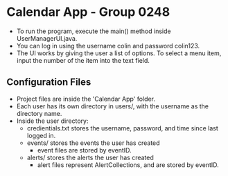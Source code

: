 # Calendar App - Group 0248
* To run the program, execute the main() method inside UserManagerUI.java.
* You can log in using the username colin and password colin123.
* The UI works by giving the user a list of options. To select a menu item,
input the number of the item into the text field.

## Configuration Files
* Project files are inside the 'Calendar App' folder.
* Each user has its own directory in users/, with the username as the directory name.
* Inside the user directory:
  * credientials.txt stores the username, password, and time since last logged in.
  * events/ stores the events the user has created
    * event files are stored by eventID.
  * alerts/ stores the alerts the user has created
    * alert files represent AlertCollections, and are stored by eventID.
